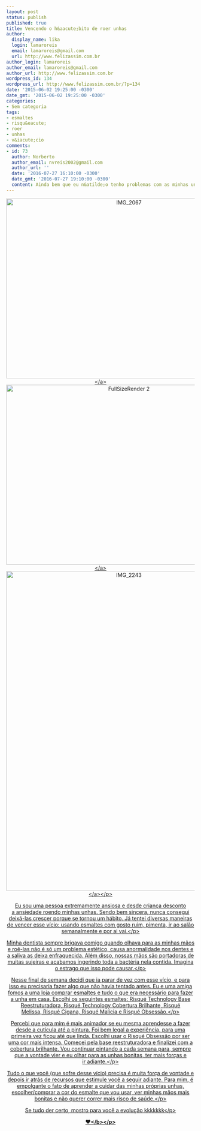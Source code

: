 ```yaml
---
layout: post
status: publish
published: true
title: Vencendo o h&aacute;bito de roer unhas
author:
  display_name: lika
  login: lamaroreis
  email: lamaroreis@gmail.com
  url: http://www.felizassim.com.br
author_login: lamaroreis
author_email: lamaroreis@gmail.com
author_url: http://www.felizassim.com.br
wordpress_id: 134
wordpress_url: http://www.felizassim.com.br/?p=134
date: '2015-06-02 19:25:00 -0300'
date_gmt: '2015-06-02 19:25:00 -0300'
categories:
- Sem categoria
tags:
- esmaltes
- risqu&eacute;
- roer
- unhas
- v&iacute;cio
comments:
- id: 73
  author: Norberto
  author_email: nvreis2002@gmail.com
  author_url: ''
  date: '2016-07-27 16:10:00 -0300'
  date_gmt: '2016-07-27 19:10:00 -0300'
  content: Ainda bem que eu n&atilde;o tenho problemas com as minhas unhas... kkkkk
---
```

<p style="text-align: center;"><a href="http:&#47;&#47;52.88.2.168&#47;wp-content&#47;uploads&#47;2015&#47;06&#47;FullSizeRender-2.jpg"><img class="aligncenter wp-image-136 size-large" src="http:&#47;&#47;52.88.2.168&#47;wp-content&#47;uploads&#47;2015&#47;06&#47;IMG_2067-1024x768.jpg" alt="IMG_2067" width="640" height="480" &#47;><&#47;a><a href="http:&#47;&#47;52.88.2.168&#47;wp-content&#47;uploads&#47;2015&#47;06&#47;FullSizeRender-2.jpg"><img class="aligncenter wp-image-135 size-large" src="http:&#47;&#47;52.88.2.168&#47;wp-content&#47;uploads&#47;2015&#47;06&#47;FullSizeRender-2-1024x768.jpg" alt="FullSizeRender 2" width="640" height="480" &#47;><&#47;a> <a href="http:&#47;&#47;52.88.2.168&#47;wp-content&#47;uploads&#47;2015&#47;06&#47;IMG_2243.jpg"><img class="aligncenter wp-image-137 size-large" src="http:&#47;&#47;52.88.2.168&#47;wp-content&#47;uploads&#47;2015&#47;06&#47;IMG_2243-768x1024.jpg" alt="IMG_2243" width="640" height="853" &#47;><&#47;a><&#47;p></p>
<p style="text-align: center;">Eu sou uma pessoa extremamente ansiosa e desde crian&ccedil;a desconto a&nbsp;ansiedade roendo minhas&nbsp;unhas. Sendo bem sincera, nunca consegui deix&aacute;-las crescer&nbsp;porque se tornou um h&aacute;bito.&nbsp;J&aacute; tentei diversas maneiras de&nbsp;vencer esse v&iacute;cio: usando esmaltes com gosto ruim,&nbsp;pimenta, ir ao sal&atilde;o semanalmente e por ai vai.<&#47;p></p>
<p style="text-align: center;">Minha dentista sempre brigava comigo quando olhava para as minhas m&atilde;os e ro&ecirc;-las n&atilde;o &eacute; s&oacute; um problema est&eacute;tico, causa anormalidade&nbsp;nos dentes e a saliva as deixa enfraquecida. Al&eacute;m disso,&nbsp;nossas m&atilde;os s&atilde;o portadoras de muitas sujeiras e acabamos ingerindo toda a bact&eacute;ria nela contida. Imagina o estrago que isso pode causar.<&#47;p></p>
<p style="text-align: center;">Nesse final de semana decidi que ia parar de vez com esse v&iacute;cio, e para isso eu precisaria fazer algo que n&atilde;o havia tentado antes. Eu e uma amiga fomos a uma loja comprar esmaltes e tudo o que era necess&aacute;rio para fazer a unha em casa. Escolhi os seguintes esmaltes:&nbsp;Risqu&eacute; Technology Base Reestruturadora, Risqu&eacute; Technology Cobertura Brilhante,&nbsp;Risqu&eacute; Melissa,&nbsp;Risqu&eacute; Cigana,&nbsp;Risqu&eacute; Mal&iacute;cia e&nbsp;Risqu&eacute; Obsess&atilde;o.<&#47;p></p>
<p style="text-align: center;">Percebi que para mim&nbsp;&eacute; mais animador se eu mesma aprendesse a fazer desde a cut&iacute;cula at&eacute; a pintura. Foi bem legal a experi&ecirc;ncia, para uma primeira vez ficou at&eacute; que linda. Escolhi usar o Risqu&eacute; Obsess&atilde;o por ser uma cor mais intensa. Comecei pela&nbsp;base reestruturadora e finalizei com a cobertura brilhante. Vou continuar pintando a cada semana para, sempre que a vontade vier e eu olhar para as unhas bonitas, ter mais for&ccedil;as e ir&nbsp;adiante.<&#47;p></p>
<p style="text-align: center;">Tudo o que voc&ecirc; (que sofre desse v&iacute;cio) precisa &eacute; muita for&ccedil;a de vontade e depois ir atr&aacute;s de recursos que estimule voc&ecirc; a seguir adiante.&nbsp;Para mim, &eacute; empolgante o fato de aprender a cuidar das minhas pr&oacute;prias unhas, escolher&#47;comprar a cor do esmalte que vou usar, ver minhas m&atilde;os mais bonitas e n&atilde;o querer correr mais risco de sa&uacute;de.<&#47;p></p>
<p style="text-align: center;">Se tudo der certo, mostro para voc&ecirc; a evolu&ccedil;&atilde;o kkkkkkk<&#47;p></p>
<p style="text-align: center;"><b>&hearts;<&#47;b><&#47;p></p>
